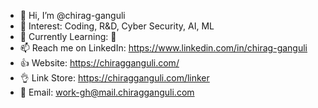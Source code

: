 - 👋 Hi, I’m @chirag-ganguli
- 👀 Interest: Coding, R&D, Cyber Security, AI, ML
- 🌱 Currently Learning: 🫤
- 📫 Reach me on LinkedIn: https://www.linkedin.com/in/chirag-ganguli
- 👍 Website: https://chiragganguli.com/
- 👌 Link Store: https://chiragganguli.com/linker
- 📨 Email: work-gh@mail.chiragganguli.com

<script type="text/javascript" src="https://cdnjs.buymeacoffee.com/1.0.0/button.prod.min.js" data-name="bmc-button" data-slug="chiragganguli" data-color="#FFDD00" data-emoji=""  data-font="Cookie" data-text="Buy me a coffee" data-outline-color="#000000" data-font-color="#000000" data-coffee-color="#ffffff" ></script>
